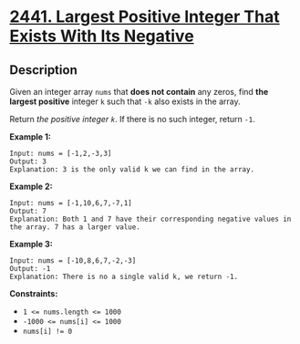 # [2441. Largest Positive Integer That Exists With Its Negative](https://leetcode.com/problems/largest-positive-integer-that-exists-with-its-negative/)

## Description

Given an integer array `nums` that **does not contain** any zeros, find **the largest positive** integer `k` such that `-k` also exists in the array.

Return _the positive integer `k`_. If there is no such integer, return `-1`.

**Example 1:**

```
Input: nums = [-1,2,-3,3]
Output: 3
Explanation: 3 is the only valid k we can find in the array.
```

**Example 2:**

```
Input: nums = [-1,10,6,7,-7,1]
Output: 7
Explanation: Both 1 and 7 have their corresponding negative values in the array. 7 has a larger value.
```

**Example 3:**

```
Input: nums = [-10,8,6,7,-2,-3]
Output: -1
Explanation: There is no a single valid k, we return -1.
```
**Constraints:**
* `1 <= nums.length <= 1000`
* `-1000 <= nums[i] <= 1000`
* `nums[i] != 0`